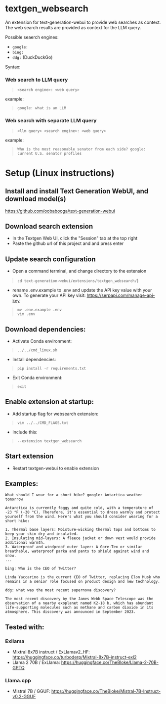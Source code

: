 # textgen_websearch
An extension for text-generation-webui to provide web searches as context. The web search results are provided as context for the LLM query. 

Possible seaerch engines:
- `google:`
- `bing:`
- `ddg:` (DuckDuckGo)

Syntax:
### Web search to LLM query
> `<search engine>: <web query>`

example:
> `google: what is an LLM`

### Web search with separate LLM query
> `<llm query> <search engine>: <web query>`

example:
> `Who is the most reasonable senator from each side? google: current U.S. senator profiles`

# Setup (Linux instructions)

## Install and install Text Generation WebUI, and download model(s)
https://github.com/oobabooga/text-generation-webui

## Download search extension
- In the Textgen Web UI, click the "Session" tab at the top right
- Paste the github url of this project and and press enter

## Update search configuration
- Open a command terminal, and change directory to the extension 
> `cd text-generation-webui/extensions/textgen_websearch/`)
- rename .env.example to .env and update the API key value with your own. To generate your API key visit: https://serpapi.com/manage-api-key
> `mv .env.example .env`\
> `vim .env`

## Download dependencies: 
- Activate Conda environment:
> `../../cmd_linux.sh`
- Install dependencies: 
> `pip install -r requirements.txt`
- Exit Conda environment: 
> `exit`

## Enable extension at startup:
- Add startup flag for websearch extension:
> `vim ../../CMD_FLAGS.txt` 
- Include this: 
> `--extension textgen_websearch`

## Start extension
- Restart textgen-webui to enable extension

## Examples:
`What should I wear for a short hike? google: Antartica weather tomorrow`
```
Antarctica is currently foggy and quite cold, with a temperature of -23 °F (-30 °C). Therefore, it's essential to dress warmly and protect yourself from the wind. Here's what you should consider wearing for a short hike:

1. Thermal base layers: Moisture-wicking thermal tops and bottoms to keep your skin dry and insulated.
2. Insulating mid-layers: A fleece jacket or down vest would provide additional warmth.
3. Waterproof and windproof outer layer: A Gore-Tex or similar breathable, waterproof parka and pants to shield against wind and snow.
...
```

`bing: Who is the CEO of Twitter?`
```
Linda Yaccarino is the current CEO of Twitter, replacing Elon Musk who remains in a senior role focused on product design and new technology.
```

`ddg: what was the most recent supernova discovery?`
```
The most recent discovery by the James Webb Space Telescope was the observation of a nearby exoplanet named K2-18 b, which has abundant life-supporting molecules such as methane and carbon dioxide in its atmosphere. This discovery was announced in September 2023.
```

## Tested with:
### Exllama
- Mixtral 8x7B instruct / ExLlamav2_HF: https://huggingface.co/turboderp/Mixtral-8x7B-instruct-exl2
- Llama 2 70B / ExLlama: https://huggingface.co/TheBloke/Llama-2-70B-GPTQ

### Llama.cpp
- Mistral 7B / GGUF: https://huggingface.co/TheBloke/Mistral-7B-Instruct-v0.2-GGUF
